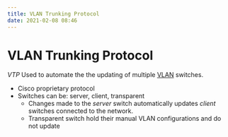 ```yaml
---
title: VLAN Trunking Protocol
date: 2021-02-08 08:46
---
```


# VLAN Trunking Protocol
_VTP_
Used to automate the the updating of multiple
[VLAN](2021-02-06--11-07-41Z--vlan.md) switches.
* Cisco proprietary protocol
* Switches can be: server, client, transparent
	+ Changes made to the _server_ switch automatically updates _client_ switches
		connected to the network.
	+ Transparent switch hold their manual VLAN configurations and do not update
